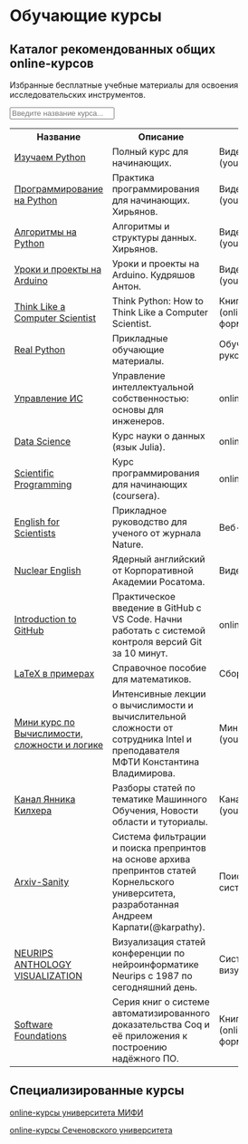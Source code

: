 # Обучающие курсы

## Каталог рекомендованных общих online-курсов

Избранные бесплатные учебные материалы для освоения исследовательских инструментов.


<meta name="viewport" content="width=device-width, initial-scale=1">
<style>
* {
  box-sizing: border-box;
}

#myInput {
  background-image: url('/css/searchicon.png');
  background-position: 10px 10px;
  background-repeat: no-repeat;
  width: 100%;
  font-size: 16px;
  padding: 12px 20px 12px 40px;
  border: 1px solid #ddd;
  margin-bottom: 12px;
}

#myTable {
  border-collapse: collapse;
  width: 100%;
  border: 1px solid #ddd;
  font-size: 18px;
}

#myTable th, #myTable td {
  text-align: left;
  padding: 12px 20px 12px 40px;

}

#myTable tr {
  border-bottom: 1px solid #ddd;
}

#myTable tr.header, #myTable tr:hover {
  background-color: #f1f1f1;
}
</style>


<input type="text" id="myInput" onkeyup="myFunction()" placeholder="Введите название курса..." title="Type in a name">

</details>
<table id="myTable">
  <tr class="header">
    <th onclick="sortTable(0)" style="width:30%;">Название</th>
    <th onclick="sortTable(1)" style="width:80%;">Описание</th>
    <th onclick="sortTable(2)" style="width:70%;">Тип</th>
    <th onclick="sortTable(3)" style="width:80%;">Язык</th>
  </tr>
  <tr>
    <td><a href="https://youtu.be/rfscVS0vtbw">Изучаем Python</a></td>
    <td>Полный курс для начинающих.</td>
    <td>Видеокурс (youtube)</td>
    <td>En</td>
  </tr>
  <tr>
    <td><a href="https://www.youtube.com/playlist?list=PLRDzFCPr95fIDJUvFxvzWxg-V9BmZlMMe">Программирование на Python</a></td>
    <td>Практика программирования для начинающих. Хирьянов.</td>
    <td>Видеокурс (youtube)</td>
    <td>Ru</td>
  </tr>
  <tr>
    <td><a href="https://www.youtube.com/playlist?list=PLRDzFCPr95fK7tr47883DFUbm4GeOjjc0">Алгоритмы на Python</a></td>
    <td>Алгоритмы и структуры данных. Хирьянов.</td>
    <td>Видеокурс (youtube)</td>
    <td>Ru</td>
  </tr>
  <tr>
    <td><a href="https://www.youtube.com/playlist?list=PLEfR8kMLtjHmkU8FsynSgLHpS9LAr8GLg">Уроки и проекты на Arduino</a></td>
    <td>Уроки и проекты на Arduino. Кудряшов Антон.</td>
    <td>Видеокурс (youtube)</td>
    <td>Ru</td>
  </tr>
  <tr>
    <td><a href="https://greenteapress.com/thinkpython2/html/index.html">Think Like a Computer Scientist</a></td>
    <td>Think Python: How to Think Like a Computer Scientist.</td>
    <td>Книга (online-формат)</td>
    <td>En</td>
  </tr>
  <tr>
    <td><a href="https://realpython.com/">Real Python</a></td>
    <td>Прикладные обучающие материалы.</td>
    <td>Обучающие руководства.</td>
    <td>En</td>
  </tr>
  <tr>
    <td><a href="https://stepik.org/course/88/promo#toc">Управление ИС</a></td>
    <td>Управление интеллектуальной собственностью: основы для инженеров.</td>
    <td>online-курс</td>
    <td>Ru</td>
  </tr>
  <tr>
    <td><a href="https://juliaacademy.com/p/julia-for-data-science">Data Science</a></td>
    <td>Курс науки о данных (язык Julia).</td>
    <td>online-курс</td>
    <td>En</td>
  </tr>
  <tr>
    <td><a href="https://www.coursera.org/learn/julia-programming">Scientific Programming</a></td>
    <td>Курс программирования для начинающих (coursera).</td>
    <td>online-курс</td>
    <td>En</td>
  </tr>
  <tr>
    <td><a href="https://www.nature.com/scitable/ebooks/english-communication-for-scientists-14053993/contents/">English for Scientists</a></td>
    <td>Прикладное руководство для ученого от журнала Nature.</td>
    <td>Веб-портал</td>
    <td>En</td>
  </tr>
  </tr>
    <tr>
    <td><a href="https://www.youtube.com/playlist?list=PLul-1IcJDk9jDPT8m6EM6PlOSaeCRTUqR">Nuclear English</a></td>
    <td>Ядерный английский от Корпоративной Академии Росатома.</td>
    <td>Видеокурс</td>
    <td>En</td>
  </tr>
  </tr>
  <tr>
    <td><a href="https://docs.microsoft.com/en-us/learn/modules/introduction-to-github-visual-studio-code/
">Introduction to GitHub</a></td>
    <td>Практическое введение в GitHub с VS Code. Начни работать с системой контроля версий Git за 10 минут.</td>
    <td>online-курс</td>
    <td>En</td>
  </tr>
  <tr>
    <td><a href="http://www.ccas.ru/voron/download/voron05latex.pdf/">LaTeX в примерах</a></td>
    <td>Справочное пособие для математиков.</td>
    <td>Сборник</td>
    <td>Ru</td>
  </tr>
  <tr>
    <td><a href="https://www.youtube.com/watch?v=4EGAF_xPmis&list=PL3BR09unfgcgrYjXxz30y44C1OFDOtsVc">Мини курс по Вычислимости, сложности и логике</a></td>
    <td>Интенсивные лекции о вычислимости и вычислительной сложности от сотрудника Intel и преподавателя МФТИ Константина Владимирова.</td>
    <td>Мини-курс (youtube)</td>
    <td>Ru</td>
  </tr>
  <tr>
    <td><a href="https://www.youtube.com/c/YannicKilcher">Канал Янника Килхера</a></td>
    <td>Разборы статей по тематике Машинного Обучения, Новости области и туториалы.</td>
    <td>Канал (youtube)</td>
    <td>En</td>
  </tr>
  <tr>
    <td><a href="http://www.arxiv-sanity.com/">Arxiv-Sanity</a></td>
    <td>Система фильтрации и поиска препринтов на основе архива препринтов статей Корнельского университета, разработанная Андреем Карпати(@karpathy).</td>
    <td>Поисковая система</td>
    <td>En</td>
  </tr>
  <tr>
    <td><a href="https://neuripsav.vizhub.ai/">NEURIPS ANTHOLOGY VISUALIZATION</a></td>
    <td>Визуализация статей конференции по нейроинформатике Neurips с 1987 по сегодняшний день.</td>
    <td>Система визуализации</td>
    <td>En</td>
  </tr>
  <tr>
    <td><a href="https://softwarefoundations.cis.upenn.edu/">Software Foundations</a></td>
    <td>Серия книг о системе автоматизированного доказательства Coq и её приложения к построению надёжного ПО.</td>
    <td>Книга (online-формат)</td>
    <td>En</td>
  </tr>
</table>

## Специализированные курсы

[online-курсы университета МИФИ](https://online.mephi.ru/)

[online-курсы Сеченовского университета](https://sechenov.online/)
